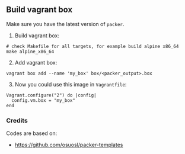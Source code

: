 ## Build vagrant box

Make sure you have the latest version of `packer`.

1. Build vagrant box:

```
# check Makefile for all targets, for example build alpine x86_64
make alpine_x86_64
```

2. Add vagrant box:

```
vagrant box add --name 'my_box' box/<packer_output>.box
```

3. Now you could use this image in `Vagrantfile`:

```
Vagrant.configure("2") do |config|
  config.vm.box = "my_box"
end
```

### Credits

Codes are based on:

* https://github.com/osuosl/packer-templates

